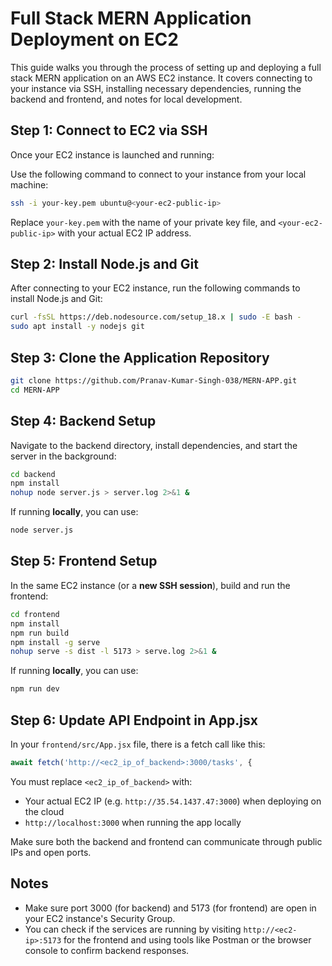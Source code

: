 # Full Stack MERN Application Deployment on EC2

This guide walks you through the process of setting up and deploying a full stack MERN application on an AWS EC2 instance. It covers connecting to your instance via SSH, installing necessary dependencies, running the backend and frontend, and notes for local development.

## Step 1: Connect to EC2 via SSH

Once your EC2 instance is launched and running:

Use the following command to connect to your instance from your local machine:

```bash
ssh -i your-key.pem ubuntu@<your-ec2-public-ip>
````

Replace `your-key.pem` with the name of your private key file, and `<your-ec2-public-ip>` with your actual EC2 IP address.

## Step 2: Install Node.js and Git

After connecting to your EC2 instance, run the following commands to install Node.js and Git:

```bash
curl -fsSL https://deb.nodesource.com/setup_18.x | sudo -E bash -
sudo apt install -y nodejs git
```

## Step 3: Clone the Application Repository

```bash
git clone https://github.com/Pranav-Kumar-Singh-038/MERN-APP.git
cd MERN-APP
```

## Step 4: Backend Setup

Navigate to the backend directory, install dependencies, and start the server in the background:

```bash
cd backend
npm install
nohup node server.js > server.log 2>&1 &
```

If running **locally**, you can use:

```bash
node server.js
```

## Step 5: Frontend Setup

In the same EC2 instance (or a **new SSH session**), build and run the frontend:

```bash
cd frontend
npm install
npm run build
npm install -g serve
nohup serve -s dist -l 5173 > serve.log 2>&1 &
```

If running **locally**, you can use:

```bash
npm run dev
```

## Step 6: Update API Endpoint in App.jsx

In your `frontend/src/App.jsx` file, there is a fetch call like this:

```javascript
await fetch('http://<ec2_ip_of_backend>:3000/tasks', {
```

You must replace `<ec2_ip_of_backend>` with:

* Your actual EC2 IP (e.g. `http://35.54.1437.47:3000`) when deploying on the cloud
* `http://localhost:3000` when running the app locally

Make sure both the backend and frontend can communicate through public IPs and open ports.

## Notes

* Make sure port 3000 (for backend) and 5173 (for frontend) are open in your EC2 instance's Security Group.
* You can check if the services are running by visiting `http://<ec2-ip>:5173` for the frontend and using tools like Postman or the browser console to confirm backend responses.


